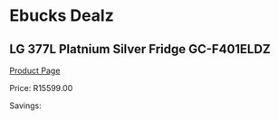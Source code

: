 
# Ebucks Dealz
## LG 377L Platnium Silver Fridge GC-F401ELDZ
[Product Page](https://www.ebucks.com/web/shop/productSelected.do?prodId=851622828&catId=704986856)

Price: R15599.00

Savings: 


	